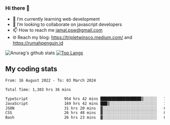 ### Hi there 👋

<!--
**padepokanpenguin/padepokanpenguin** is a ✨ _special_ ✨ repository because its `README.md` (this file) appears on your GitHub profile.
-->

- 🌱 I’m currently learning  web development
- 👯 I’m looking to collaborate on javascript developers
- 📫 How to reach me jamal.psw@gmail.com
- 🌐 Reach my blog:
   https://tripletwinsco.medium.com/ and
   https://rumahpenguin.id

![Anurag's github stats](https://github-readme-stats.vercel.app/api?username=padepokanpenguin&count_private=true&disable_animations=false&show_icons=true&theme=default)
[![Top Langs](https://github-readme-stats.vercel.app/api/top-langs/?username=padepokanpenguin&theme=default&layout=compact)](https://github.com/padepokanpenguin)

## My coding stats

<!--START_SECTION:waka-->

```txt
From: 16 August 2022 - To: 03 March 2024

Total Time: 1,303 hrs 36 mins

TypeScript                954 hrs 42 mins ██████████████████▒░░░░░░   73.24 %
JavaScript                169 hrs 42 mins ███▒░░░░░░░░░░░░░░░░░░░░░   13.02 %
JSON                      31 hrs 20 mins  ▓░░░░░░░░░░░░░░░░░░░░░░░░   02.40 %
CSS                       26 hrs 48 mins  ▓░░░░░░░░░░░░░░░░░░░░░░░░   02.06 %
Bash                      26 hrs 23 mins  ▓░░░░░░░░░░░░░░░░░░░░░░░░   02.03 %
```

<!--END_SECTION:waka-->


